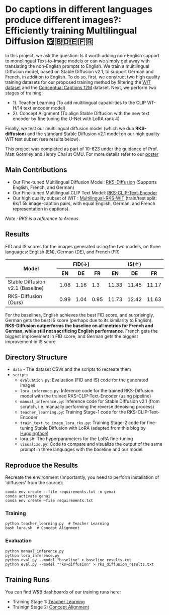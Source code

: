 # Do captions in different languages produce different images?: Efficiently training Multilingual Diffusion 🇬🇧🇩🇪🇫🇷

In this project, we ask the question: Is it worth adding non-English support to monolingual Text-to-Image models or can we simply get away with translating the non-English prompts to English. We train a multilingual Diffusion model, based on Stable Diffusion v2.1, to support German and French, in addition to English. To do so, first, we construct two high quality training datasets for our proposed training method by filtering the [WIT dataset](https://github.com/google-research-datasets/wit) and the [Conceptual Captions 12M](https://ai.google.com/research/ConceptualCaptions/) dataset. Next, we perform two stages of training: 
* 1). Teacher Learning (To add multilingual capabilities to the CLIP ViT-H/14 text encoder model)
* 2). Concept Alignment (To align Stable Diffusion with the new text encoder by fine tuning the U-Net with LoRA rank 4)

Finally, we test our multilingual diffusion model (which we dub **RKS-diffusion**) and the standard Stable Diffusion v2.1 model on our high quality WIT test subset (see results below).
  
This project was completed as part of 10-623 under the guidance of Prof. Matt Gormley and Henry Chai at CMU. For more details refer to our [poster](https://github.com/Aadit3003/genai-multilingual-tti/blob/81dd1af650e2620a808335af1d819b7823cf94db/Gen_AI_Poster_Final.pdf)

## **Main Contributions**
* Our Fine-tuned Multilingual Diffusion Model: [RKS-Diffusion](https://huggingface.co/AaditD/rks-diffusion) (Supports English, French, and German)
* Our Fine-tuned Multilingual CLIP Text Model: [RKS-CLIP-Text-Encoder](AaditD/rks-clip-text-encoder)
* Our high quality subset of WIT :  [Multilingual-RKS-WIT](AaditD/multilingual_rks) (train/test split: 6k/1.5k image-caption pairs, with equal English, German, and French representation in captions).

_Note : RKS is a reference to Arceus_
## **Results**
FID and IS scores for the images generated using the two models, on three languages: English (EN), German (DE), and French (FR)

<table class="tg"><thead>
  <tr>
    <th class="tg-0pky" rowspan="2"><span style="font-weight:bold">Model</span></th>
    <th class="tg-c3ow" colspan="3"><span style="font-weight:bold">FID(↓)</span></th>
    <th class="tg-c3ow" colspan="3"><span style="font-weight:bold">IS(↑)</span></th>
  </tr>
  <tr>
    <th class="tg-c3ow">EN</th>
    <th class="tg-c3ow">DE</th>
    <th class="tg-c3ow">FR</th>
    <th class="tg-c3ow">EN</th>
    <th class="tg-c3ow">DE</th>
    <th class="tg-c3ow">FR</th>
  </tr></thead>
<tbody>
  <tr>
    <td class="tg-0pky">Stable Diffusion v2.1 (Baseline)</td>
    <td class="tg-6ic8">1.08</td>
    <td class="tg-dvpl">1.16</td>
    <td class="tg-dvpl">1.3</td>
    <td class="tg-dvpl">11.33</td>
    <td class="tg-6ic8">11.45</td>
    <td class="tg-dvpl">11.17</td>
  </tr>
  <tr>
    <td class="tg-0pky">RKS-Diffusion (Ours)</td>
    <td class="tg-dvpl">0.99</td>
    <td class="tg-dvpl">1.04</td>
    <td class="tg-6ic8">0.95</td>
    <td class="tg-dvpl">11.73</td>
    <td class="tg-6ic8">12.42</td>
    <td class="tg-dvpl">11.63</td>
  </tr>
</tbody></table>

For the baselines, English achieves the best FID score, and surprisingly, German gets the best IS score (perhaps due to its similarity to English). **RKS-Diffusion outperforms the baseline on all metrics for French and German, while still not sacrificing English performance**. French gets the biggest improvement in FID score, and German gets the biggest improvement in IS score.

## Directory Structure
* ```data``` - The dataset CSVs and the scripts to recreate them
* ```scripts```
    * ```evaluation.py```: Evaluation (FID and IS) code for the generated images
    * ```lora_inference.py```: Inference code for the trained RKS-Diffusion model with the trained RKS-CLIP-Text-Encoder (using pipeline)
    * ```manual_inference.py```: Inference code for Stable Diffusion v2.1 (from scratch, i.e. manually performing the reverse denoising process) 
    * ```teacher_learning.py```: Training Stage-1 code for the RKS-CLIP-Text-Encoder
    * ```train_text_to_image_lora_rks.py```: Training Stage-2 code for fine-tuning Stable Diffusion with LoRA (adapted from this blog by [Huggingface](https://huggingface.co/blog/lora))
    *  lora.sh: The hyperparameters for the LoRA fine-tuning
    * ```visualize.py```: Code to compare and visualize the output of the same prompt in three languages with the baseline and our model

## Reproduce the Results

Recreate the environment (Importantly, you need to perform installation of 'diffusers' from the source):
```
conda env create --file requirements.txt -n genai
conda activate genai
conda env create –file requirements.txt
```

### Training
```cd scripts
python teacher_learning.py  # Teacher Learning
bash lora.sh  # Concept Alignment
```

### Evaluation
```
python manual_inference.py
python lora_inference.py
python eval.py --model "baseline" > baseline_results.txt
python eval.py --model "rks-diffusion" > rks_diffusion_results.txt
```


## Training Runs
You can find W&B dashboards of our training runs here:
* Training Stage 1: [Teacher Learning](https://wandb.ai/aadit/Gen-AI-Multilingual-TTI/runs/0p2fhqio/overview)
* Trainign Stage 2: [Concept Alignment](https://wandb.ai/aadit/text2image-fine-tune/runs/1nkio8i8?nw=nwuseraaditd)


